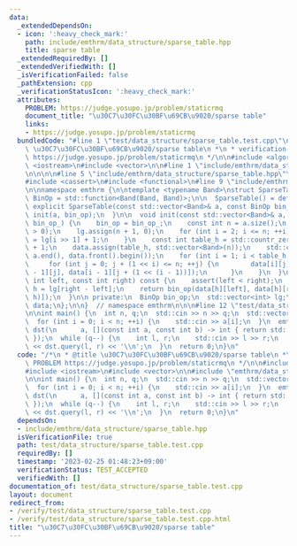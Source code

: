```yaml
---
data:
  _extendedDependsOn:
  - icon: ':heavy_check_mark:'
    path: include/emthrm/data_structure/sparse_table.hpp
    title: sparse table
  _extendedRequiredBy: []
  _extendedVerifiedWith: []
  _isVerificationFailed: false
  _pathExtension: cpp
  _verificationStatusIcon: ':heavy_check_mark:'
  attributes:
    PROBLEM: https://judge.yosupo.jp/problem/staticrmq
    document_title: "\u30C7\u30FC\u30BF\u69CB\u9020/sparse table"
    links:
    - https://judge.yosupo.jp/problem/staticrmq
  bundledCode: "#line 1 \"test/data_structure/sparse_table.test.cpp\"\n/*\n * @title\
    \ \u30C7\u30FC\u30BF\u69CB\u9020/sparse table\n *\n * verification-helper: PROBLEM\
    \ https://judge.yosupo.jp/problem/staticrmq\n */\n\n#include <algorithm>\n#include\
    \ <iostream>\n#include <vector>\n\n#line 1 \"include/emthrm/data_structure/sparse_table.hpp\"\
    \n\n\n\n#line 5 \"include/emthrm/data_structure/sparse_table.hpp\"\n#include <bit>\n\
    #include <cassert>\n#include <functional>\n#line 9 \"include/emthrm/data_structure/sparse_table.hpp\"\
    \n\nnamespace emthrm {\n\ntemplate <typename Band>\nstruct SparseTable {\n  using\
    \ BinOp = std::function<Band(Band, Band)>;\n\n  SparseTable() = default;\n\n \
    \ explicit SparseTable(const std::vector<Band>& a, const BinOp bin_op) {\n   \
    \ init(a, bin_op);\n  }\n\n  void init(const std::vector<Band>& a, const BinOp\
    \ bin_op_) {\n    bin_op = bin_op_;\n    const int n = a.size();\n    assert(n\
    \ > 0);\n    lg.assign(n + 1, 0);\n    for (int i = 2; i <= n; ++i) {\n      lg[i]\
    \ = lg[i >> 1] + 1;\n    }\n    const int table_h = std::countr_zero(std::bit_floor(a.size()))\
    \ + 1;\n    data.assign(table_h, std::vector<Band>(n));\n    std::copy(a.begin(),\
    \ a.end(), data.front().begin());\n    for (int i = 1; i < table_h; ++i) {\n \
    \     for (int j = 0; j + (1 << i) <= n; ++j) {\n        data[i][j] = bin_op(data[i\
    \ - 1][j], data[i - 1][j + (1 << (i - 1))]);\n      }\n    }\n  }\n\n  Band query(const\
    \ int left, const int right) const {\n    assert(left < right);\n    const int\
    \ h = lg[right - left];\n    return bin_op(data[h][left], data[h][right - (1 <<\
    \ h)]);\n  }\n\n private:\n  BinOp bin_op;\n  std::vector<int> lg;\n  std::vector<std::vector<Band>>\
    \ data;\n};\n\n}  // namespace emthrm\n\n\n#line 12 \"test/data_structure/sparse_table.test.cpp\"\
    \n\nint main() {\n  int n, q;\n  std::cin >> n >> q;\n  std::vector<int> a(n);\n\
    \  for (int i = 0; i < n; ++i) {\n    std::cin >> a[i];\n  }\n  emthrm::SparseTable<int>\
    \ dst(\n      a, [](const int a, const int b) -> int { return std::min(a, b);\
    \ });\n  while (q--) {\n    int l, r;\n    std::cin >> l >> r;\n    std::cout\
    \ << dst.query(l, r) << '\\n';\n  }\n  return 0;\n}\n"
  code: "/*\n * @title \u30C7\u30FC\u30BF\u69CB\u9020/sparse table\n *\n * verification-helper:\
    \ PROBLEM https://judge.yosupo.jp/problem/staticrmq\n */\n\n#include <algorithm>\n\
    #include <iostream>\n#include <vector>\n\n#include \"emthrm/data_structure/sparse_table.hpp\"\
    \n\nint main() {\n  int n, q;\n  std::cin >> n >> q;\n  std::vector<int> a(n);\n\
    \  for (int i = 0; i < n; ++i) {\n    std::cin >> a[i];\n  }\n  emthrm::SparseTable<int>\
    \ dst(\n      a, [](const int a, const int b) -> int { return std::min(a, b);\
    \ });\n  while (q--) {\n    int l, r;\n    std::cin >> l >> r;\n    std::cout\
    \ << dst.query(l, r) << '\\n';\n  }\n  return 0;\n}\n"
  dependsOn:
  - include/emthrm/data_structure/sparse_table.hpp
  isVerificationFile: true
  path: test/data_structure/sparse_table.test.cpp
  requiredBy: []
  timestamp: '2023-02-25 01:48:23+09:00'
  verificationStatus: TEST_ACCEPTED
  verifiedWith: []
documentation_of: test/data_structure/sparse_table.test.cpp
layout: document
redirect_from:
- /verify/test/data_structure/sparse_table.test.cpp
- /verify/test/data_structure/sparse_table.test.cpp.html
title: "\u30C7\u30FC\u30BF\u69CB\u9020/sparse table"
---
```

